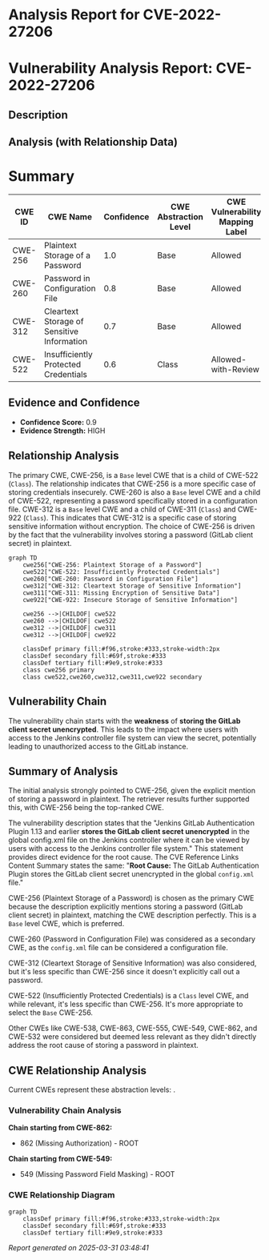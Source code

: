 # Analysis Report for CVE-2022-27206

# Vulnerability Analysis Report: CVE-2022-27206

## Description



## Analysis (with Relationship Data)

# Summary
| CWE ID | CWE Name | Confidence | CWE Abstraction Level | CWE Vulnerability Mapping Label | CWE-Vulnerability Mapping Notes |
|---|---|---|---|---|---|
| CWE-256 | Plaintext Storage of a Password | 1.0 | Base | Allowed | Primary CWE |
| CWE-260 | Password in Configuration File | 0.8 | Base | Allowed | Secondary Candidate |
| CWE-312 | Cleartext Storage of Sensitive Information | 0.7 | Base | Allowed | Secondary Candidate |
| CWE-522 | Insufficiently Protected Credentials | 0.6 | Class | Allowed-with-Review | Secondary Candidate |

## Evidence and Confidence

*   **Confidence Score:** 0.9
*   **Evidence Strength:** HIGH

## Relationship Analysis
The primary CWE, CWE-256, is a `Base` level CWE that is a child of CWE-522 (`Class`). The relationship indicates that CWE-256 is a more specific case of storing credentials insecurely. CWE-260 is also a `Base` level CWE and a child of CWE-522, representing a password specifically stored in a configuration file. CWE-312 is a `Base` level CWE and a child of CWE-311 (`Class`) and CWE-922 (`Class`). This indicates that CWE-312 is a specific case of storing sensitive information without encryption. The choice of CWE-256 is driven by the fact that the vulnerability involves storing a password (GitLab client secret) in plaintext.

```mermaid
graph TD
    cwe256["CWE-256: Plaintext Storage of a Password"]
    cwe522["CWE-522: Insufficiently Protected Credentials"]
    cwe260["CWE-260: Password in Configuration File"]
    cwe312["CWE-312: Cleartext Storage of Sensitive Information"]
    cwe311["CWE-311: Missing Encryption of Sensitive Data"]
    cwe922["CWE-922: Insecure Storage of Sensitive Information"]
    
    cwe256 -->|CHILDOF| cwe522
    cwe260 -->|CHILDOF| cwe522
    cwe312 -->|CHILDOF| cwe311
    cwe312 -->|CHILDOF| cwe922
    
    classDef primary fill:#f96,stroke:#333,stroke-width:2px
    classDef secondary fill:#69f,stroke:#333
    classDef tertiary fill:#9e9,stroke:#333
    class cwe256 primary
    class cwe522,cwe260,cwe312,cwe311,cwe922 secondary
```

## Vulnerability Chain
The vulnerability chain starts with the **weakness** of **storing the GitLab client secret unencrypted**. This leads to the impact where users with access to the Jenkins controller file system can view the secret, potentially leading to unauthorized access to the GitLab instance.

## Summary of Analysis
The initial analysis strongly pointed to CWE-256, given the explicit mention of storing a password in plaintext. The retriever results further supported this, with CWE-256 being the top-ranked CWE.

The vulnerability description states that the "Jenkins GitLab Authentication Plugin 1.13 and earlier **stores the GitLab client secret unencrypted** in the global config.xml file on the Jenkins controller where it can be viewed by users with access to the Jenkins controller file system." This statement provides direct evidence for the root cause. The CVE Reference Links Content Summary states the same: "**Root Cause:** The GitLab Authentication Plugin stores the GitLab client secret unencrypted in the global `config.xml` file."

CWE-256 (Plaintext Storage of a Password) is chosen as the primary CWE because the description explicitly mentions storing a password (GitLab client secret) in plaintext, matching the CWE description perfectly. This is a `Base` level CWE, which is preferred.

CWE-260 (Password in Configuration File) was considered as a secondary CWE, as the `config.xml` file can be considered a configuration file.

CWE-312 (Cleartext Storage of Sensitive Information) was also considered, but it's less specific than CWE-256 since it doesn't explicitly call out a password.

CWE-522 (Insufficiently Protected Credentials) is a `Class` level CWE, and while relevant, it's less specific than CWE-256. It's more appropriate to select the `Base` CWE-256.

Other CWEs like CWE-538, CWE-863, CWE-555, CWE-549, CWE-862, and CWE-532 were considered but deemed less relevant as they didn't directly address the root cause of storing a password in plaintext.


## CWE Relationship Analysis

Current CWEs represent these abstraction levels: .


### Vulnerability Chain Analysis

**Chain starting from CWE-862:**
- 862 (Missing Authorization) - ROOT


**Chain starting from CWE-549:**
- 549 (Missing Password Field Masking) - ROOT



### CWE Relationship Diagram

```mermaid
graph TD
    classDef primary fill:#f96,stroke:#333,stroke-width:2px
    classDef secondary fill:#69f,stroke:#333
    classDef tertiary fill:#9e9,stroke:#333
```



*Report generated on 2025-03-31 03:48:41*
